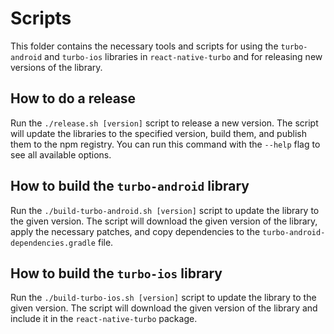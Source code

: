 # Scripts

This folder contains the necessary tools and scripts for using the `turbo-android` and `turbo-ios` libraries in `react-native-turbo` and for releasing new versions of the library.

## How to do a release

Run the `./release.sh [version]` script to release a new version. The script will update the libraries to the specified version, build them, and publish them to the npm registry. You can run this command with the `--help` flag to see all available options.

## How to build the `turbo-android` library

Run the `./build-turbo-android.sh [version]` script to update the library to the given version. The script will download the given version of the library, apply the necessary patches, and copy dependencies to the `turbo-android-dependencies.gradle` file.

## How to build the `turbo-ios` library

Run the `./build-turbo-ios.sh [version]` script to update the library to the given version. The script will download the given version of the library and include it in the `react-native-turbo` package.
